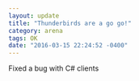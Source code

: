 ```yaml
---
layout: update
title: "Thunderbirds are a go go!"
category: arena
tags: OK
date: "2016-03-15 22:24:52 -0400"
---
```


Fixed a bug with C# clients
